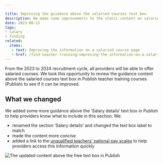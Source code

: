 ```yaml
---

title: Improving the guidance above the salaried courses text box
description: We made some improvements to the static content on salaried course pages to make it more informative
date: 2023-06-22
tags:
- salary
- funding
related:
  items:
   - text: Improving the information on a salaried course page
   - href: /find-teacher-training/improving-the-information-on-a-salaried-course-page/
---
```


From the 2023 to 2024 recruitment cycle, all providers will be able to offer salaried courses. We took this opportunity to review the guidance content above the salaried courses text box in Publish teacher training courses (Publish) to see if it can be improved.

## What we changed

We added some more guidance above the ‘Salary details’ text box in Publish to help providers know what to include in this section. We:

- renamed the section ‘Salary details’ and changed the text box label to match
- made the content more concise
- added a link to the [unqualified teachers’ national pay scales]() to help providers access this information quickly

![The updated content above the free text box in Publish](salary-details.png)
